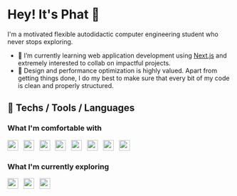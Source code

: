 
# Hey! It's Phat 👋

<!--
**PhattOZ/PhattOZ** is a ✨ _special_ ✨ repository because its `README.md` (this file) appears on your GitHub profile.

Here are some ideas to get you started:

- 🔭 I’m currently working on ...
- 🌱 I’m currently learning ...
- 👯 I’m looking to collaborate on ...
- 🤔 I’m looking for help with ...
- 💬 Ask me about ...
- 📫 How to reach me: ...
- 😄 Pronouns: ...
- ⚡ Fun fact: ...
-->

I'm a motivated flexible autodidactic computer engineering student who never stops exploring.

- 🌱 I’m currently learning web application development using [Next.js](https://github.com/vercel/next.js/) and extremely interested to collab on impactful projects.
- 🦩 Design and performance optimization is highly valued. Apart from getting things done, I do my best to make sure that every bit of my code is clean and properly structured.

## 📝 Techs / Tools / Languages

### What I'm comfortable with
<img src='https://img.shields.io/badge/-HTML5-282c34?logo=html5' height=24> &nbsp;
<img src='https://img.shields.io/badge/-CSS3-282c34?logo=css3&logoColor=264de4' height=24> &nbsp;
<img src='https://img.shields.io/badge/-JavaScript-282c34?logo=javascript' height=24> &nbsp;
<img src='https://img.shields.io/badge/-MDN Web Docs-282c34?logo=mdnwebdocs' height=24> &nbsp;
<img src='https://img.shields.io/badge/-Tailwind CSS-282c34?logo=tailwindcss' height=24> &nbsp;
<img src='https://img.shields.io/badge/-Node.js-282c34?logo=node.js' height=24> &nbsp;
<img src='https://img.shields.io/badge/-React-282c34?logo=react' height=24> &nbsp;
<img src='https://img.shields.io/badge/-Next.js-282c34?logo=next.js&logoColor=ebecf0' height=24>

### What I'm currently exploring
<img src='https://img.shields.io/badge/-Nuxt.js-282c34?logo=nuxt.js&logoColor=41b883' height=24> &nbsp;
<img src='https://img.shields.io/badge/-Sass-282c34?logo=sass' height=24> &nbsp;
<img src='https://img.shields.io/badge/-Amazon S3-282c34?logo=amazons3&logoColor=FF9900' height=24> &nbsp;
